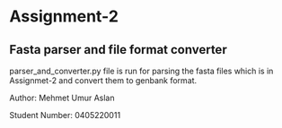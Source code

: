 # Assignment-2
## Fasta parser and file format converter 

parser_and_converter.py file is run for parsing the fasta files which is in Assignmet-2  and convert them to genbank format. 

Author: Mehmet Umur Aslan

Student Number: 0405220011
